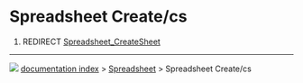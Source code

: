 # Spreadsheet Create/cs
1.  REDIRECT [Spreadsheet_CreateSheet](Spreadsheet_CreateSheet.md)



---
![](images/Right_arrow.png) [documentation index](../README.md) > [Spreadsheet](Spreadsheet_Workbench.md) > Spreadsheet Create/cs
